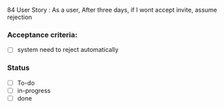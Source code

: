84 User Story : As a user, After three days, if I wont accept invite, assume rejection <br>

### Acceptance criteria: <br>
- [ ] system need to reject automatically

### Status
- [ ] To-do
- [ ] in-progress
- [ ] done

